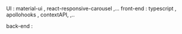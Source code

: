 
UI : material-ui , react-responsive-carousel ,...
front-end : typescript , apollohooks , contextAPI,  ,..

back-end :
